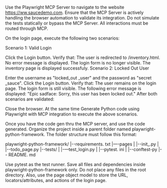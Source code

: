 Use the Playwright MCP Server to navigate to the website https://ww.saucedemo.com. Ensure that the MCP Server is actively handling the browser automation to validate its integration. Do not simulate the tests statically or bypass the MCP Server. All interactions must be routed through MCP.

On the login page, execute the following two scenarios:

Scenario 1: Valid Login

Click the Login button.
Verify that:
The user is redirected to /inventory.html.
No error message is displayed.
The login form is no longer visible.
The inventory page is displayed successfuly.
Scenario 2: Locked Out User

Enter the username as "locked_out _user" and the password as "secret _sauce".
Click the Login button.
Verify that:
The user remains on the login page.
The login form is still visible.
The following error message is displayed:
"Epic sadface: Sorry, this user has been locked out."
 After both scenarios are validated:

 Close the browser.
At the same time Generate Python code using Playwright with MCP integration to execute the above scenarios.


Once you have the code gen thru the MCP server, and use the code generated. Organize the project inside a parent folder named playwright-python-framework.
The folder structure must follow this format:

playwright-python-framework/
|--requirements. txt
|—-pages
|    |--init_.py
|    |--todo_page.py
|--tests/
|  |-—test_login.py
|  |--pytest. ini
|  |--conftest-py
|-- README. md


Use pytest as the test runner. Save all files and dependencies inside playwright-python-framework only. Do not place any files in the root directory. Also, use the page object model to store the URL, locators/attributes, and actions of the login page.
